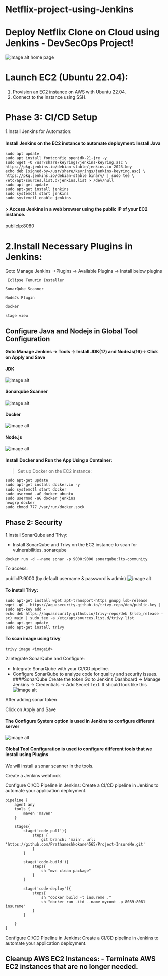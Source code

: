# Netflix-project-using-Jenkins
# Deploy Netflix Clone on Cloud using Jenkins - DevSecOps Project!
![image alt](https://github.com/Prathameshkokane4565/Netflix-project-using-Jenkins/blob/4b066150b68d08191dafbfde857e283fd80c661c/home-page.png)
                                   home page

# Launch EC2 (Ubuntu 22.04):  
  1. Provision an EC2 instance on AWS with Ubuntu 22.04.
  2. Connect to the instance using SSH.

# Phase 3: CI/CD Setup
 1.Install Jenkins for Automation:
  #### Install Jenkins on the EC2 instance to automate deployment: Install Java
 ```
sudo apt update
sudo apt install fontconfig openjdk-21-jre -y
sudo wget -O /usr/share/keyrings/jenkins-keyring.asc \
https://pkg.jenkins.io/debian-stable/jenkins.io-2023.key
echo deb [signed-by=/usr/share/keyrings/jenkins-keyring.asc] \
https://pkg.jenkins.io/debian-stable binary/ | sudo tee \
/etc/apt/sources.list.d/jenkins.list > /dev/null
sudo apt-get update
sudo apt-get install jenkins
sudo systemctl start jenkins
sudo systemctl enable jenkins
```

#### > Access Jenkins in a web browser using the public IP of your EC2 instance.

publicIp:8080

# 2.Install Necessary Plugins in Jenkins:

Goto Manage Jenkins →Plugins → Available Plugins → Install below plugins

```
 Eclipse Temurin Installer
```
```
SonarQube Scanner  
```
```
NodeJs Plugin
```
```
docker
```
```
stage view
```
## Configure Java and Nodejs in Global Tool Configuration
#### Goto Manage Jenkins → Tools → Install JDK(17) and NodeJs(16)→ Click on Apply and Save

#### JDK
![image alt](https://github.com/Prathameshkokane4565/Netflix-project-using-Jenkins/blob/b0876bfb3080ea65e256be008b1f0be92e121776/Screenshot%202025-10-01%20210426.png)

#### Sonarqube Scanner
![image alt](https://github.com/Prathameshkokane4565/Netflix-project-using-Jenkins/blob/265cb9f15bd0dd406068b83e67f608adecd6ee52/sonar.png)

#### Docker
![image alt](https://github.com/Prathameshkokane4565/Netflix-project-using-Jenkins/blob/ff21a1af425f6253dacf320e237b1a3784af9c0e/docker.png)

#### Node.js
![image alt](https://github.com/Prathameshkokane4565/Netflix-project-using-Jenkins/blob/13aa738091d8b947017f4b38a47aa89f546b04b5/Node%20JS.png)

#### Install Docker and Run the App Using a Container:

 >Set up Docker on the EC2 instance:
```
sudo apt-get update
sudo apt-get install docker.io -y
sudo systemctl start docker
sudo usermod -aG docker ubuntu
sudo usermod -aG docker jenkins
newgrp docker
sudo chmod 777 /var/run/docker.sock
```
## Phase 2: Security

1.Install SonarQube and Trivy:

- Install SonarQube and Trivy on the EC2 instance to scan for vulnerabilities.
sonarqube
```
docker run -d --name sonar -p 9000:9000 sonarqube:lts-community
```
To access:

publicIP:9000 (by default username & password is admin)
![image alt](https://github.com/Prathameshkokane4565/Netflix-project-using-Jenkins/blob/62d8873204c004ecee8d7ec7f867d88f14675b01/sonar%20qube%20login.png)

#### To install Trivy:
```
sudo apt-get install wget apt-transport-https gnupg lsb-release
wget -qO - https://aquasecurity.github.io/trivy-repo/deb/public.key | sudo apt-key add -
echo deb https://aquasecurity.github.io/trivy-repo/deb $(lsb_release -sc) main | sudo tee -a /etc/apt/sources.list.d/trivy.list
sudo apt-get update
sudo apt-get install trivy
```      
#### To scan image using trivy

```
trivy image <imageid>
```
2.Integrate SonarQube and Configure:
- Integrate SonarQube with your CI/CD pipeline.
- Configure SonarQube to analyze code for quality and security issues.
####SonarQube
Create the token
Go to Jenkins Dashboard → Manage Jenkins → Credentials → Add Secret Text. It should look like this
![image alt](https://github.com/Prathameshkokane4565/Netflix-project-using-Jenkins/blob/6e1e33826662cb28c954a488da5e2072e3a316f0/sonar%20scrate%20key.png)

After adding sonar token

Click on Apply and Save

#### The Configure System option is used in Jenkins to configure different server
![image alt](https://github.com/Prathameshkokane4565/Netflix-project-using-Jenkins/blob/fcf7845630e38b7cc235209f6cf1e77fe4a64d90/sonar%20server.png)

#### Global Tool Configuration is used to configure different tools that we install using Plugins

We will install a sonar scanner in the tools.

Create a Jenkins webhook

Configure CI/CD Pipeline in Jenkins:
Create a CI/CD pipeline in Jenkins to automate your application deployment.

```
pipeline {
    agent any
    tools {
        maven 'maven'
    }
    
    stages{
        stage('code-pull'){
            steps {
                git branch: 'main', url: 'https://github.com/Prathameshkokane4565/Project-InsureMe.git'
            }
        }
        
        stage('code-build'){
            steps{
                sh "mvn clean package"
            }
        }

        stage('code-deploy'){
            steps{
                sh "docker build -t insureme ."
                sh "docker run -itd --name mycont -p 8089:8081 insureme"
            }
        }

    }
}
```







Configure CI/CD Pipeline in Jenkins:
Create a CI/CD pipeline in Jenkins to automate your application deployment.


## Cleanup AWS EC2 Instances: - Terminate AWS EC2 instances that are no longer needed.
